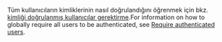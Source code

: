 <span data-ttu-id="1759a-101">Tüm kullanıcıların kimliklerinin nasıl doğrulandığını öğrenmek için bkz. [kimliği doğrulanmış kullanıcılar gerektirme](xref:security/authorization/secure-data#rau).</span><span class="sxs-lookup"><span data-stu-id="1759a-101">For information on how to globally require all users to be authenticated, see [Require authenticated users](xref:security/authorization/secure-data#rau).</span></span>